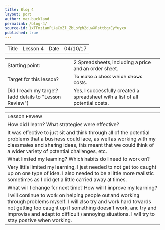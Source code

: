 ```yaml
---
title: Blog 4
layout: post
author: max.buckland
permalink: /blog-4/
source-id: 1xTFmzianPLCaCxZl_ZbLofph2duwXRsttbgcEyYuyxo
published: true
---
```

<table>
  <tr>
    <td>Title</td>
    <td>Lesson 4</td>
    <td>Date</td>
    <td>04/10/17</td>
  </tr>
</table>


<table>
  <tr>
    <td>Starting point:</td>
    <td>2 Spreadsheets, including a price and an order sheet.</td>
  </tr>
  <tr>
    <td>Target for this lesson?</td>
    <td>To make a sheet which shows costs.</td>
  </tr>
  <tr>
    <td>Did I reach my target? 
(add details to "Lesson Review")</td>
    <td> Yes, I successfully created a spreadsheet with a list of all potential costs.</td>
  </tr>
</table>


<table>
  <tr>
    <td>Lesson Review</td>
  </tr>
  <tr>
    <td>How did I learn? What strategies were effective? </td>
  </tr>
  <tr>
    <td>It was effective to just sit and think through all of the potential problems that a business could face, as well as working with my classmates and sharing ideas, this meant that we could think of a wider variety of potential challenges, etc.</td>
  </tr>
  <tr>
    <td>What limited my learning? Which habits do I need to work on? </td>
  </tr>
  <tr>
    <td>Very little limited my learning, I just needed to not get too caught up on one type of idea. I also needed to be a little more realistic sometimes as I did get a little carried away at times.</td>
  </tr>
  <tr>
    <td>What will I change for next time? How will I improve my learning?</td>
  </tr>
  <tr>
    <td>I will continue to work on helping people out and working through problems myself. I will also try and work hard towards not getting too caught up if something doesn't work, and try and improvise and adapt to difficult / annoying situations. I will try to stay positive when working.</td>
  </tr>
</table>


